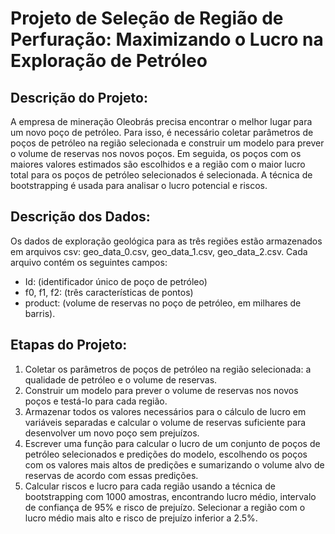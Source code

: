 <body>
	<h1>Projeto de Seleção de Região de Perfuração: Maximizando o Lucro na Exploração de Petróleo</h1>
	<h2>Descrição do Projeto:</h2>
	<p>A empresa de mineração Oleobrás precisa encontrar o melhor lugar para um novo poço de petróleo. Para isso, é necessário coletar parâmetros de poços de petróleo na região selecionada e construir um modelo para prever o volume de reservas nos novos poços. Em seguida, os poços com os maiores valores estimados são escolhidos e a região com o maior lucro total para os poços de petróleo selecionados é selecionada. A técnica de bootstrapping é usada para analisar o lucro potencial e riscos.</p>
	<h2>Descrição dos Dados:</h2>
	<p>Os dados de exploração geológica para as três regiões estão armazenados em arquivos csv: geo_data_0.csv, geo_data_1.csv, geo_data_2.csv. Cada arquivo contém os seguintes campos:</p>
	<ul>
		<li>Id: (identificador único de poço de petróleo)</li>
		<li>f0, f1, f2: (três características de pontos)</li>
		<li>product: (volume de reservas no poço de petróleo, em milhares de barris).</li>
	</ul>
	<h2>Etapas do Projeto:</h2>
	<ol>
		<li>Coletar os parâmetros de poços de petróleo na região selecionada: a qualidade de petróleo e o volume de reservas.</li>
		<li>Construir um modelo para prever o volume de reservas nos novos poços e testá-lo para cada região.</li>
		<li>Armazenar todos os valores necessários para o cálculo de lucro em variáveis separadas e calcular o volume de reservas suficiente para desenvolver um novo poço sem prejuízos.</li>
		<li>Escrever uma função para calcular o lucro de um conjunto de poços de petróleo selecionados e predições do modelo, escolhendo os poços com os valores mais altos de predições e sumarizando o volume alvo de reservas de acordo com essas predições.</li>
		<li>Calcular riscos e lucro para cada região usando a técnica de bootstrapping com 1000 amostras, encontrando lucro médio, intervalo de confiança de 95% e risco de prejuízo. Selecionar a região com o lucro médio mais alto e risco de prejuízo inferior a 2.5%.</li>
	</ol>
</body>
</html>
